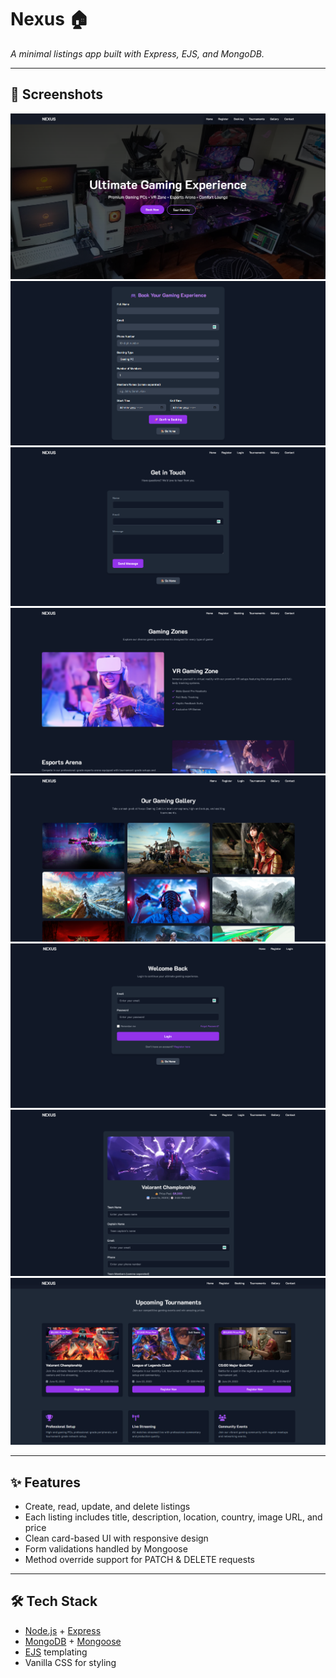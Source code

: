# Nexus 🏠

_A minimal listings app built with Express, EJS, and MongoDB._

---

## 📸 Screenshots

![Homepage](/Screenshots/Homepage.png)  
![Booking](/Screenshots/Booking.png)  
![Contact Us](/Screenshots/ContactUs.png)  
![Features](/Screenshots/Features.png)  
![Gallery](/Screenshots/Gallery.png)  
![Login](/Screenshots/Login.png)  
![Tournament Registration](/Screenshots/TournamentRegister.png)  
![Tournaments](/Screenshots/Tournaments.png)

---

## ✨ Features

- Create, read, update, and delete listings
- Each listing includes title, description, location, country, image URL, and price
- Clean card-based UI with responsive design
- Form validations handled by Mongoose
- Method override support for PATCH & DELETE requests

---

## 🛠 Tech Stack

- [Node.js](https://nodejs.org/) + [Express](https://expressjs.com/)
- [MongoDB](https://www.mongodb.com/) + [Mongoose](https://mongoosejs.com/)
- [EJS](https://ejs.co/) templating
- Vanilla CSS for styling
